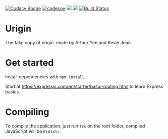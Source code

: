  [![Codacy Badge](https://api.codacy.com/project/badge/Grade/03d212d3616e4d68a8c3825b9906b6c9)](https://www.codacy.com?utm_source=github.com&amp;utm_medium=referral&amp;utm_content=KurooUsagy/Urigin&amp;utm_campaign=Badge_Grade) [![codecov](https://codecov.io/gh/KurooUsagy/Urigin/branch/master/graph/badge.svg?token=tlOQWGz3Wj)](https://codecov.io/gh/KurooUsagy/Urigin) [![](https://images.microbadger.com/badges/image/ainz/urigin.svg)](https://microbadger.com/images/ainz/urigin "Get your own image badge on microbadger.com") [![](https://images.microbadger.com/badges/version/ainz/urigin.svg)](https://microbadger.com/images/ainz/urigin "Get your own version badge on microbadger.com") [![Build Status](https://travis-ci.com/KurooUsagy/Urigin.svg?token=Fr7JrodEBUYNBBe6Di1V&branch=master)](https://travis-ci.com/KurooUsagy/Urigin)
# Urigin

The fake copy of origin. made by Arthur Yen and Kevin Jean.

# Get started

Install dependencies with `npm install`

Start at https://expressjs.com/en/starter/basic-routing.html to learn Express basics.

# Compiling

To compile the application, just run `tsc` on the root folder, compiled JavaScript
will be in `dist/`.
